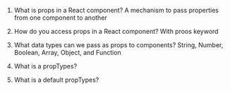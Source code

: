 1. What is props in a React component?
A mechanism to pass properties from one component to another

2. How do you access props in a React component?
With proos keyword

3. What data types can we pass as props to components?
String, Number, Boolean, Array, Object, and Function

4. What is a propTypes?

5. What is a default propTypes?

